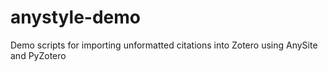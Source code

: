 # anystyle-demo
Demo scripts for importing unformatted citations into Zotero using AnySite and PyZotero
